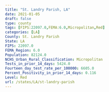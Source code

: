 ```yaml
---
title: "St. Landry Parish, LA"
date: 2021-01-05
draft: false
type: county
tags: [FIPS:22097.0,FEMA:6.0,Micropolitan,Red]
categories: [LA]
County: St. Landry Parish
State: LA
FIPS: 22097.0
FEMA_Region: 6.0
Population: 82124.0
NCHS_Urban_Rural_Classification: Micropolitan
Tests_in_prior_14_days: 5424.0
Fourteen_day_test_rate_per_100000: 6605.0
Percent_Positivity_in_prior_14_days: 0.116
Level: Red
url: /states/LA/st-landry-parish
---
```



